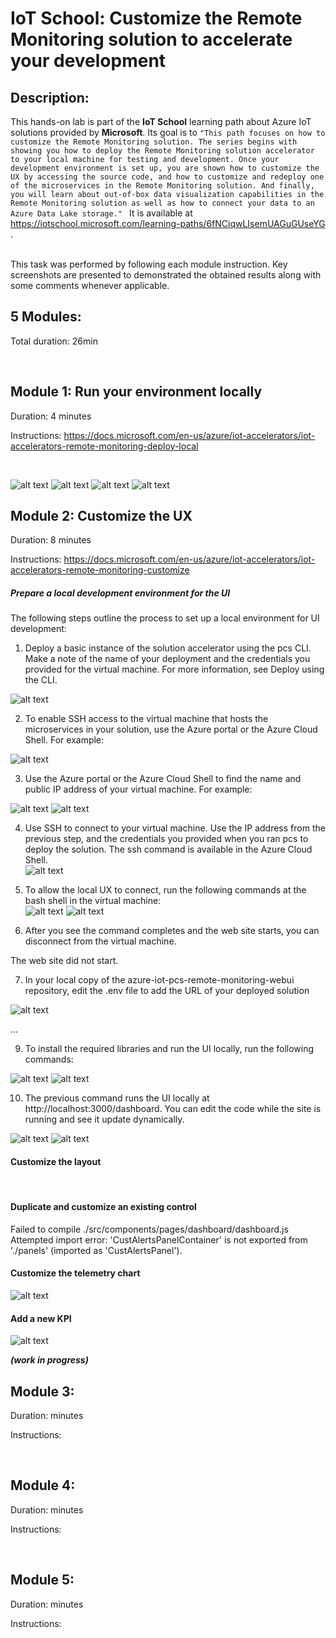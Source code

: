 # IoT School: Customize the Remote Monitoring solution to accelerate your development

## Description:
This hands-on lab is part of the **IoT School** learning path about Azure IoT solutions provided by **Microsoft**. Its goal is to `"This path focuses on how to customize the Remote Monitoring solution. The series begins with showing you how to deploy the Remote Monitoring solution accelerator to your local machine for testing and development. Once your development environment is set up, you are shown how to customize the UX by accessing the source code, and how to customize and redeploy one of the microservices in the Remote Monitoring solution. And finally, you will learn about out-of-box data visualization capabilities in the Remote Monitoring solution as well as how to connect your data to an Azure Data Lake storage." ` It is available at https://iotschool.microsoft.com/learning-paths/6fNCiqwLIsemUAGuGUseYG .        

<br />
This task was performed by following each module instruction. Key screenshots are presented to demonstrated the obtained results along with some comments whenever applicable.    

<br />



## 5 Modules:

Total duration: 26min  

<br />



## Module 1: Run your environment locally

Duration: 4 minutes

Instructions: https://docs.microsoft.com/en-us/azure/iot-accelerators/iot-accelerators-remote-monitoring-deploy-local      

<br />

![alt text](https://github.com/marceloofernandes/IoT-School/blob/master/IoT-School-Customize-the-Remote-Monitoring-solution-to-accelerate-your-development/Remote%20Monitoring/Picture2516.42.44.png)
![alt text](https://github.com/marceloofernandes/IoT-School/blob/master/IoT-School-Customize-the-Remote-Monitoring-solution-to-accelerate-your-development/Remote%20Monitoring/Picture2516.43.56.png)
![alt text](https://github.com/marceloofernandes/IoT-School/blob/master/IoT-School-Customize-the-Remote-Monitoring-solution-to-accelerate-your-development/Remote%20Monitoring/Picture2516.44.07.png)
![alt text](https://github.com/marceloofernandes/IoT-School/blob/master/IoT-School-Customize-the-Remote-Monitoring-solution-to-accelerate-your-development/Remote%20Monitoring/Picture2516.44.32.png)


## Module 2: Customize the UX

Duration: 8 minutes

Instructions: https://docs.microsoft.com/en-us/azure/iot-accelerators/iot-accelerators-remote-monitoring-customize


##### Prepare a local development environment for the UI

The following steps outline the process to set up a local environment for UI development:       



1. Deploy a basic instance of the solution accelerator using the pcs CLI. Make a note of the name of your deployment and the credentials you provided for the virtual machine. For more information, see Deploy using the CLI.

![alt text](https://github.com/marceloofernandes/IoT-School/blob/master/IoT-School-Customize-the-Remote-Monitoring-solution-to-accelerate-your-development/Remote%20Monitoring/Picture2517.13.15.png)

2. To enable SSH access to the virtual machine that hosts the microservices in your solution, use the Azure portal or the Azure Cloud Shell. For example:

![alt text](https://github.com/marceloofernandes/IoT-School/blob/master/IoT-School-Customize-the-Remote-Monitoring-solution-to-accelerate-your-development/Remote%20Monitoring/Picture2517.17.06.png)


3. Use the Azure portal or the Azure Cloud Shell to find the name and public IP address of your virtual machine. For example:     

![alt text](https://github.com/marceloofernandes/IoT-School/blob/master/IoT-School-Customize-the-Remote-Monitoring-solution-to-accelerate-your-development/Remote%20Monitoring/Picture2517.19.48.png)
![alt text](https://github.com/marceloofernandes/IoT-School/blob/master/IoT-School-Customize-the-Remote-Monitoring-solution-to-accelerate-your-development/Remote%20Monitoring/Picture2517.21.01.png)

4. Use SSH to connect to your virtual machine. Use the IP address from the previous step, and the credentials you provided when you ran pcs to deploy the solution. The ssh command is available in the Azure Cloud Shell.       
![alt text](https://github.com/marceloofernandes/IoT-School/blob/master/IoT-School-Customize-the-Remote-Monitoring-solution-to-accelerate-your-development/Remote%20Monitoring/Picture2517.27.53.png)

5. To allow the local UX to connect, run the following commands at the bash shell in the virtual machine:     
![alt text](https://github.com/marceloofernandes/IoT-School/blob/master/IoT-School-Customize-the-Remote-Monitoring-solution-to-accelerate-your-development/Remote%20Monitoring/Picture2517.29.02.png)
![alt text](https://github.com/marceloofernandes/IoT-School/blob/master/IoT-School-Customize-the-Remote-Monitoring-solution-to-accelerate-your-development/Remote%20Monitoring/Picture2517.29.09.png)

6. After you see the command completes and the web site starts, you can disconnect from the virtual machine.

The web site did not start.


7. In your local copy of the azure-iot-pcs-remote-monitoring-webui repository, edit the .env file to add the URL of your deployed solution

![alt text](https://github.com/marceloofernandes/IoT-School/blob/master/IoT-School-Customize-the-Remote-Monitoring-solution-to-accelerate-your-development/Remote%20Monitoring/Picture2517.34.32.png)

...

9. To install the required libraries and run the UI locally, run the following commands:    


![alt text](https://github.com/marceloofernandes/IoT-School/blob/master/IoT-School-Customize-the-Remote-Monitoring-solution-to-accelerate-your-development/Remote%20Monitoring/Picture2517.39.08.png)
![alt text](https://github.com/marceloofernandes/IoT-School/blob/master/IoT-School-Customize-the-Remote-Monitoring-solution-to-accelerate-your-development/Remote%20Monitoring/Picture2517.39.59.png)


10. The previous command runs the UI locally at http://localhost:3000/dashboard. You can edit the code while the site is running and see it update dynamically.    

![alt text](https://github.com/marceloofernandes/IoT-School/blob/master/IoT-School-Customize-the-Remote-Monitoring-solution-to-accelerate-your-development/Remote%20Monitoring/Picture2517.40.50.png)
![alt text](https://github.com/marceloofernandes/IoT-School/blob/master/IoT-School-Customize-the-Remote-Monitoring-solution-to-accelerate-your-development/Remote%20Monitoring/Picture2517.41.06.png)

#### Customize the layout



<br />

#### Duplicate and customize an existing control



Failed to compile
./src/components/pages/dashboard/dashboard.js
Attempted import error: 'CustAlertsPanelContainer' is not exported from './panels' (imported as 'CustAlertsPanel').

#### Customize the telemetry chart
![alt text]()


#### Add a new KPI

![alt text]()

***(work in progress)***

## Module 3: 

Duration:  minutes

Instructions: 

<br />



## Module 4: 

Duration:  minutes

Instructions: 

<br />



## Module 5: 

Duration:  minutes

Instructions: 

